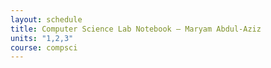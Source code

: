 ```yaml
---
layout: schedule
title: Computer Science Lab Notebook — Maryam Abdul-Aziz
units: "1,2,3"
course: compsci
---
```

